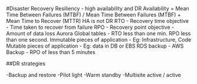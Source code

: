 #Disaster Recovery
Resiliency - high availability and DR
Availability = Mean Time Between Failures (MTBF) / Mean Time Between Failures (MTBF) + Mean Time to Recover (MTTR)
HA is not DR
RTO - Recovery time objective - Time taken to recover from failure
RPO - Recovery point objective - Amount of data loss
Aurora Global tables - RTO less than one min. RPO less than one second.
Immutable pieces of application - Eg: Infrastructure, Code
Mutable pieces of application - Eg: data in DB or EBS
RDS backup - AWS Backup - RPO of less than 5 minutes

##DR strategies

-Backup and restore
-Pilot light
-Warm standby
-Multisite active / active
